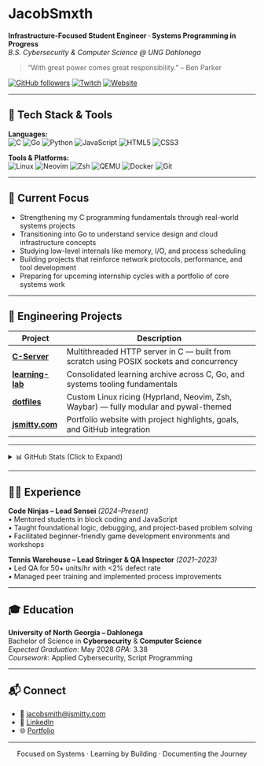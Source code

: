 # JacobSmxth

**Infrastructure-Focused Student Engineer · Systems Programming in Progress**  
_B.S. Cybersecurity & Computer Science @ UNG Dahlonega_

> “With great power comes great responsibility.” – Ben Parker

[![GitHub followers](https://img.shields.io/github/followers/JacobSmxth?label=Follow&style=social)](https://github.com/JacobSmxth)
[![Twitch](https://img.shields.io/badge/Twitch-Stream%20Occasionally-9146FF?style=flat&logo=twitch&logoColor=white)](https://twitch.tv/jxvoided)
[![Website](https://img.shields.io/badge/Website-jsmitty.com-0a0a0a?style=flat&logo=google-chrome&logoColor=white)](https://jsmitty.com)

---

## 🔧 Tech Stack & Tools

**Languages:**  
![C](https://img.shields.io/badge/C-00599C?style=flat-square&logo=c&logoColor=white)
![Go](https://img.shields.io/badge/Go-00ADD8?style=flat-square&logo=go&logoColor=white)
![Python](https://img.shields.io/badge/Python-3776AB?style=flat-square&logo=python&logoColor=white)
![JavaScript](https://img.shields.io/badge/JavaScript-F7DF1E?style=flat-square&logo=javascript&logoColor=black)
![HTML5](https://img.shields.io/badge/HTML5-E34F26?style=flat-square&logo=html5&logoColor=white)
![CSS3](https://img.shields.io/badge/CSS3-1572B6?style=flat-square&logo=css3&logoColor=white)

**Tools & Platforms:**  
![Linux](https://img.shields.io/badge/Linux-FCC624?style=flat-square&logo=linux&logoColor=black)
![Neovim](https://img.shields.io/badge/Neovim-57A143?style=flat-square&logo=neovim&logoColor=white)
![Zsh](https://img.shields.io/badge/Zsh-000000?style=flat-square&logo=gnu-bash&logoColor=white)
![QEMU](https://img.shields.io/badge/QEMU-A60000?style=flat-square)
![Docker](https://img.shields.io/badge/Docker-2496ED?style=flat-square&logo=docker&logoColor=white)
![Git](https://img.shields.io/badge/Git-F05032?style=flat-square&logo=git&logoColor=white)

---

## 🎯 Current Focus

- Strengthening my C programming fundamentals through real-world systems projects  
- Transitioning into Go to understand service design and cloud infrastructure concepts  
- Studying low-level internals like memory, I/O, and process scheduling  
- Building projects that reinforce network protocols, performance, and tool development  
- Preparing for upcoming internship cycles with a portfolio of core systems work

---

## 🚀 Engineering Projects

| Project | Description |
|--------|-------------|
| [**C-Server**](https://github.com/JacobSmxth/C-Server) | Multithreaded HTTP server in C — built from scratch using POSIX sockets and concurrency |
| [**learning-lab**](https://github.com/JacobSmxth/learning-lab) | Consolidated learning archive across C, Go, and systems tooling fundamentals |
| [**dotfiles**](https://github.com/JacobSmxth/dotfiles) | Custom Linux ricing (Hyprland, Neovim, Zsh, Waybar) — fully modular and pywal-themed |
| [**jsmitty.com**](https://jsmitty.com) | Portfolio website with project highlights, goals, and GitHub integration |

---

<details>
<summary>📊 GitHub Stats (Click to Expand)</summary>

<p align="center">
  <img src="https://github-readme-stats.vercel.app/api/top-langs/?username=JacobSmxth&layout=compact&theme=vision-friendly-dark" />
  <br>
  <img src="https://github-readme-stats.vercel.app/api?username=JacobSmxth&show_icons=true&theme=vision-friendly-dark" />
  <br>
  <img src="https://github-readme-streak-stats.herokuapp.com/?user=JacobSmxth&theme=vision-friendly-dark" />
</p>

</details>

---

## 🧑‍🏫 Experience

**Code Ninjas – Lead Sensei** _(2024–Present)_  
• Mentored students in block coding and JavaScript  
• Taught foundational logic, debugging, and project-based problem solving  
• Facilitated beginner-friendly game development environments and workshops  

**Tennis Warehouse – Lead Stringer & QA Inspector** _(2021–2023)_  
• Led QA for 50+ units/hr with <2% defect rate  
• Managed peer training and implemented process improvements

---

## 🎓 Education

**University of North Georgia – Dahlonega**  
Bachelor of Science in **Cybersecurity** & **Computer Science**  
_Expected Graduation_: May 2028
_GPA_: 3.38  
_Coursework_: Applied Cybersecurity, Script Programming

---

## 📬 Connect

- 📧 jacobsmith@jsmitty.com  
- 💼 [LinkedIn](https://www.linkedin.com/in/jacobsmxth)  
- 🌐 [Portfolio](https://jsmitty.com)

---

<p align="center">
  Focused on Systems · Learning by Building · Documenting the Journey
</p>
